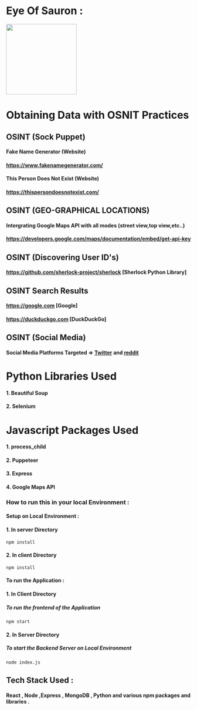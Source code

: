 
# Eye Of Sauron :

<img src="https://i.gifer.com/origin/e9/e9cd81c935d85d2b984b3cd3cae1a5c8.gif" style="height: 20vw"/>

# Obtaining Data with OSNIT Practices

## OSINT (Sock Puppet)
#### Fake Name Generator (Website) 
#### https://www.fakenamegenerator.com/

#### This Person Does Not Exist (Website)
#### https://thispersondoesnotexist.com/

## OSINT (GEO-GRAPHICAL LOCATIONS)
#### Intergrating Google Maps API with all modes (street view,top view,etc..)
#### https://developers.google.com/maps/documentation/embed/get-api-key

## OSINT (Discovering User ID's)

#### https://github.com/sherlock-project/sherlock [Sherlock Python Library]

## OSINT Search Results
#### https://google.com [Google]
#### https://duckduckgo.com [DuckDuckGo]

## OSINT (Social Media)

#### Social Media Platforms Targeted => [Twitter](https://twitter.com) and [reddit](https://reddit.com)

# Python Libraries Used

#### 1. Beautiful Soup
#### 2. Selenium


# Javascript Packages Used

#### 1. process_child
#### 2. Puppeteer
#### 3. Express
#### 4. Google Maps API


### How to run this in your local Environment :

#### Setup on Local Environment :

#### 1. In server Directory
```
npm install
```

#### 2. In client Directory
```
npm install
```

#### To run the Application :
#### 1. In Client Directory
##### To run the frontend of the Application 
```
npm start
```
#### 2. In Server Directory
##### To start the Backend Server on Local Environment
```
node index.js
```
## Tech Stack Used :

#### React , Node ,Express , MongoDB , Python and various npm packages and libraries .

